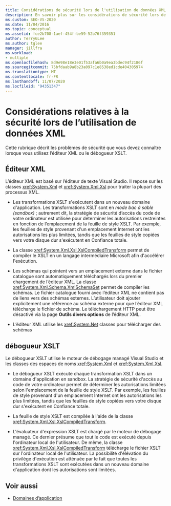 ```yaml
---
title: Considérations de sécurité lors de l'utilisation de données XML
description: En savoir plus sur les considérations de sécurité lors de l’utilisation de données XML dans l’éditeur XML ou le débogueur XSLT.
ms.custom: SEO-VS-2020
ms.date: 11/04/2016
ms.topic: conceptual
ms.assetid: fce2b708-1aef-454f-be59-52b76f359351
author: TerryGLee
ms.author: tglee
manager: jillfra
ms.workload:
- multiple
ms.openlocfilehash: 8d9e98e18e3e01f53afa6b0a9ea3bdec94f2186f
ms.sourcegitcommit: 75bfdaab9a8b23a097c1e8538ed1cde404305974
ms.translationtype: MT
ms.contentlocale: fr-FR
ms.lasthandoff: 11/07/2020
ms.locfileid: "94351347"
---
```

# <a name="security-considerations-when-working-with-xml-data"></a>Considérations relatives à la sécurité lors de l’utilisation de données XML

Cette rubrique décrit les problèmes de sécurité que vous devez connaître lorsque vous utilisez l’éditeur XML ou le débogueur XSLT.

## <a name="xml-editor"></a>Éditeur XML

L’éditeur XML est basé sur l’éditeur de texte Visual Studio. Il repose sur les classes <xref:System.Xml> et <xref:System.Xml.Xsl> pour traiter la plupart des processus XML.

- Les transformations XSLT s'exécutent dans un nouveau domaine d'application. Les transformations XSLT sont en *mode bac à sable (sandbox)* ; autrement dit, la stratégie de sécurité d’accès du code de votre ordinateur est utilisée pour déterminer les autorisations restreintes en fonction de l’emplacement de la feuille de style XSLT. Par exemple, les feuilles de style provenant d'un emplacement Internet ont les autorisations les plus limitées, tandis que les feuilles de style copiées vers votre disque dur s'exécutent en Confiance totale.

- La classe <xref:System.Xml.Xsl.XslCompiledTransform> permet de compiler le XSLT en un langage intermédiaire Microsoft afin d'accélérer l'exécution.

- Les schémas qui pointent vers un emplacement externe dans le fichier catalogue sont automatiquement téléchargés lors du premier chargement de l’éditeur XML. La classe <xref:System.Xml.Schema.XmlSchemaSet> permet de compiler les schémas. Le fichier catalogue fourni avec l’éditeur XML ne contient pas de liens vers des schémas externes. L’utilisateur doit ajouter explicitement une référence au schéma externe pour que l’éditeur XML télécharge le fichier de schéma. Le téléchargement HTTP peut être désactivé via la page **Outils divers options** de l’éditeur XML.

- L’éditeur XML utilise les <xref:System.Net> classes pour télécharger des schémas

## <a name="xslt-debugger"></a>débogueur XSLT

Le débogueur XSLT utilise le moteur de débogage managé Visual Studio et les classes des espaces de noms <xref:System.Xml> et <xref:System.Xml.Xsl>.

- Le débogueur XSLT exécute chaque transformation XSLT dans un domaine d'application en sandbox. La stratégie de sécurité d'accès au code de votre ordinateur permet de déterminer les autorisations limitées selon l'emplacement de la feuille de style XSLT. Par exemple, les feuilles de style provenant d'un emplacement Internet ont les autorisations les plus limitées, tandis que les feuilles de style copiées vers votre disque dur s'exécutent en Confiance totale.

- La feuille de style XSLT est compilée à l'aide de la classe <xref:System.Xml.Xsl.XslCompiledTransform>.

- L'évaluateur d'expression XSLT est chargé par le moteur de débogage managé. Ce dernier présume que tout le code est exécuté depuis l'ordinateur local de l'utilisateur. De même, la classe <xref:System.Xml.Xsl.XslCompiledTransform> télécharge le fichier XSLT sur l'ordinateur local de l'utilisateur. La possibilité d'élévation du privilège d'exécution est atténuée par le fait que toutes les transformations XSLT sont exécutées dans un nouveau domaine d'application dont les autorisations sont limitées.

## <a name="see-also"></a>Voir aussi

- [Domaines d’application](/dotnet/framework/app-domains/application-domains)
